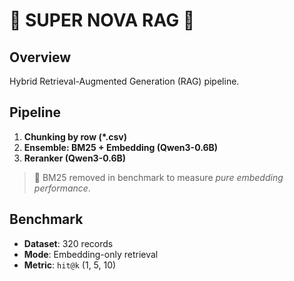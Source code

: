 # 🚀 SUPER NOVA RAG 🚀

## Overview
Hybrid Retrieval-Augmented Generation (RAG) pipeline.

## Pipeline
1. **Chunking by row (*.csv)**
2. **Ensemble: BM25 + Embedding (Qwen3-0.6B)**
3. **Reranker (Qwen3-0.6B)**

> 🔹 BM25 removed in benchmark to measure *pure embedding performance*.  

## Benchmark
- **Dataset**: 320 records
- **Mode**: Embedding-only retrieval
- **Metric**: `hit@k` (1, 5, 10)